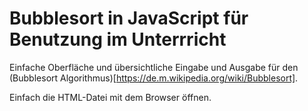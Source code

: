 # Bubblesort in JavaScript für Benutzung im Unterrricht
Einfache Oberfläche und übersichtliche Eingabe und Ausgabe für den (Bubblesort Algorithmus)[https://de.m.wikipedia.org/wiki/Bubblesort].

Einfach die HTML-Datei mit dem Browser öffnen.

